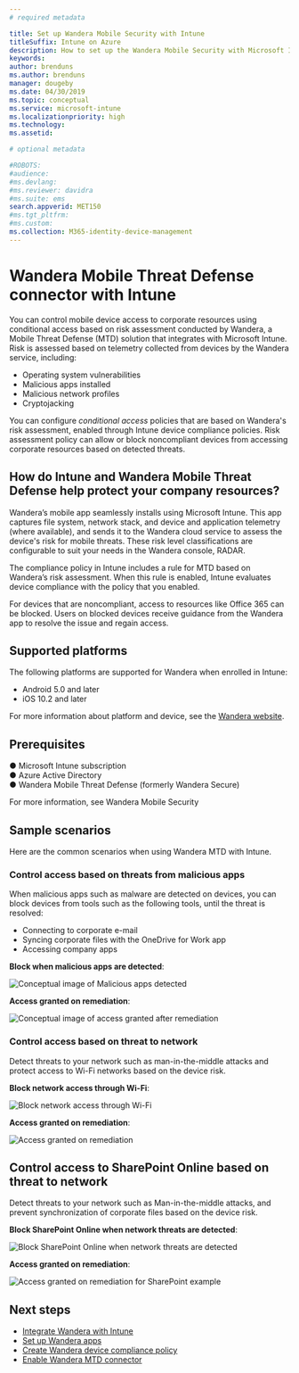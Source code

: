 ```yaml
---
# required metadata

title: Set up Wandera Mobile Security with Intune
titleSuffix: Intune on Azure
description: How to set up the Wandera Mobile Security with Microsoft Intune to control mobile device access to your corporate resources.
keywords:
author: brenduns
ms.author: brenduns
manager: dougeby
ms.date: 04/30/2019
ms.topic: conceptual
ms.service: microsoft-intune
ms.localizationpriority: high
ms.technology:
ms.assetid:  

# optional metadata

#ROBOTS:
#audience:
#ms.devlang:
#ms.reviewer: davidra
#ms.suite: ems
search.appverid: MET150
#ms.tgt_pltfrm:
#ms.custom:
ms.collection: M365-identity-device-management
---
```



# Wandera Mobile Threat Defense connector with Intune  

You can control mobile device access to corporate resources using conditional access based on risk assessment conducted by Wandera, a Mobile Threat Defense (MTD) solution that integrates with Microsoft Intune.  Risk is assessed based on telemetry collected from devices by the Wandera service, including:
- Operating system vulnerabilities
- Malicious apps installed
- Malicious network profiles
- Cryptojacking

You can configure *conditional access* policies that are based on Wandera's risk assessment, enabled through Intune device compliance policies. Risk assessment policy can allow or block noncompliant devices from accessing corporate resources based on detected threats.  


## How do Intune and Wandera Mobile Threat Defense help protect your company resources?  

Wandera’s mobile app seamlessly installs using Microsoft Intune. This app captures file system, network stack, and device and application telemetry (where available), and sends it to the Wandera cloud service to assess the device's risk for mobile threats. These risk level classifications are configurable to suit your needs in the Wandera console, RADAR.

The compliance policy in Intune includes a rule for MTD based on Wandera’s risk assessment. When this rule is enabled, Intune evaluates device compliance with the policy that you enabled.

For devices that are noncompliant, access to resources like Office 365 can be blocked. Users on blocked devices receive guidance from the Wandera app to resolve the issue and regain access.

## Supported platforms  

The following platforms are supported for Wandera when enrolled in Intune:

- Android 5.0 and later  
- iOS 10.2 and later  

For more information about platform and device, see the [Wandera website](https://www.wandera.com/why-wandera/features/device-support/).

## Prerequisites  

●	Microsoft Intune subscription  
●	Azure Active Directory  
●	Wandera Mobile Threat Defense (formerly Wandera Secure)  

For more information, see Wandera Mobile Security
 
## Sample scenarios

Here are the common scenarios when using Wandera MTD with Intune.

### Control access based on threats from malicious apps  

When malicious apps such as malware are detected on devices, you can block devices from tools such as the following tools, until the threat is resolved:
- Connecting to corporate e-mail  
- Syncing corporate files with the OneDrive for Work app  
- Accessing company apps  

**Block when malicious apps are detected**:

![Conceptual image of Malicious apps detected](./media/wandera-mtd-connector/wandera-malicious-apps-blocked.png)  

**Access granted on remediation**: 

![Conceptual image of access granted after remediation](./media/wandera-mtd-connector/wandera-malicious-apps-unblocked.png)


### Control access based on threat to network  

Detect threats to your network such as man-in-the-middle attacks and protect access to Wi-Fi networks based on the device risk.  

**Block network access through Wi-Fi**:  

![Block network access through Wi-Fi](./media/wandera-mtd-connector/wandera-network-wifi-blocked.png)

**Access granted on remediation**:  

![Access granted on remediation](./media/wandera-mtd-connector/wandera-network-wifi-unblocked.png)  

## Control access to SharePoint Online based on threat to network

Detect threats to your network such as Man-in-the-middle attacks, and prevent synchronization of corporate files based on the device risk.

**Block SharePoint Online when network threats are detected**:  

![Block SharePoint Online when network threats are detected](./media/wandera-mtd-connector/wandera-network-spo-blocked.png)  


**Access granted on remediation**:  

![Access granted on remediation for SharePoint example](./media/wandera-mtd-connector/wandera-network-spo-unblocked.png)  

## Next steps

- [Integrate Wandera with Intune](Wandera-mtd-connector-integration.md)
- [Set up Wandera apps](mtd-apps-ios-app-configuration-policy-add-assign.md)
- [Create Wandera device compliance policy](mtd-device-compliance-policy-create.md)
- [Enable Wandera MTD connector](mtd-connector-enable.md)